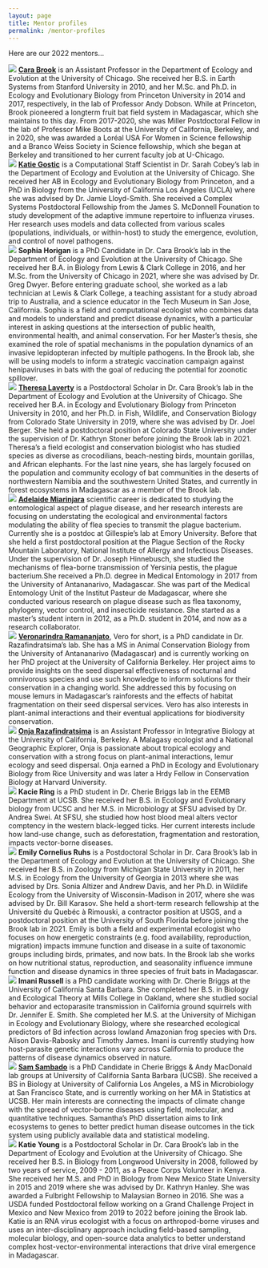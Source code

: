 ```yaml
---
layout: page
title: Mentor profiles
permalink: /mentor-profiles
---
```

Here are our 2022 mentors...

<div class="profile-card">
	<img src="/assets/mentors/brook,cara.jpeg" class="rounded float-start img-profile" />
	<strong><a href="https://brooklab.org/">Cara Brook</a></strong> is an Assistant Professor in the Department of Ecology and Evolution at the University of Chicago. She received her B.S. in Earth Systems from Stanford University in 2010, and her M.Sc. and Ph.D. in Ecology and Evolutionary Biology from Princeton University in 2014 and 2017, respectively, in the lab of Professor Andy Dobson. While at Princeton, Brook pioneered a longterm fruit bat field system in Madagascar, which she maintains to this day. From 2017-2020, she was Miller Postdoctoral Fellow in the lab of Professor Mike Boots at the University of California, Berkeley, and in 2020, she was awarded a Loréal USA For Women in Science fellowship and a Branco Weiss Society in Science fellowship, which she began at Berkeley and transitioned to her current faculty job at U-Chicago.
</div>

<div class="profile-card">
	<img src="/assets/mentors/gostic,katie.jpg" class="rounded float-start img-profile" />
	<strong><a href="https://kgostic.github.io">Katie Gostic</a></strong> is a Computational Staff Scientist in Dr. Sarah Cobey’s lab in the Department of Ecology and Evolution at the University of Chicago. She received her AB in Ecology and Evolutionary Biology from Princeton, and a PhD in Biology from the University of California Los Angeles (UCLA) where she was advised by Dr. Jamie Lloyd-Smith. She received a Complex Systems Postdoctoral Fellowship from the James S. McDonnell Founation to study development of the adaptive immune repertoire to influenza viruses. Her research uses models and data collected from various scales (populations, individuals, or within-host) to study the emergence, evolution, and control of novel pathogens.
</div>

<div class="profile-card">
	<img src="/assets/mentors/horigan,sophia.jpeg" class="rounded float-start img-profile" />
	<strong>Sophia Horigan</strong> is a PhD Candidate in Dr. Cara Brook’s lab in the Department of Ecology and Evolution at the University of Chicago. She received her B.A. in Biology from Lewis & Clark College in 2016, and her M.Sc. from the University of Chicago in 2021, where she was advised by Dr. Greg Dwyer. Before entering graduate school, she worked as a lab technician at Lewis & Clark College, a teaching assistant for a study abroad trip to Australia, and a science educator in the Tech Museum in San Jose, California. Sophia is a field and computational ecologist who combines data and models to understand and predict disease dynamics, with a particular interest in asking questions at the intersection of public health, environmental health, and animal conservation. For her Master’s thesis, she examined the role of spatial mechanisms in the population dynamics of an invasive lepidopteran infected by multiple pathogens. In the Brook lab, she will be using models to inform a strategic vaccination campaign against henipaviruses in bats with the goal of reducing the potential for zoonotic spillover.
</div>

<div class="profile-card">
	<img src="/assets/mentors/laverty,theresa.jpg" class="rounded float-start img-profile" />
	<strong><a href="https://theresalaverty.weebly.com/">Theresa Laverty</a></strong> is a Postdoctoral Scholar in Dr. Cara Brook’s lab in the Department of Ecology and Evolution at the University of Chicago. She received her B.A. in Ecology and Evolutionary Biology from Princeton University in 2010, and her Ph.D. in Fish, Wildlife, and Conservation Biology from Colorado State University in 2019, where she was advised by Dr. Joel Berger. She held a postdoctoral position at Colorado State University under the supervision of Dr. Kathryn Stoner before joining the Brook lab in 2021. Theresa’s a field ecologist and conservation biologist who has studied species as diverse as crocodilians, beach-nesting birds, mountain gorillas, and African elephants. For the last nine years, she has largely focused on the population and community ecology of bat communities in the deserts of northwestern Namibia and the southwestern United States, and currently in forest ecosystems in Madagascar as a member of the Brook lab.
</div>

<div class="profile-card">
	<img src="/assets/mentors/miarinjara,adelaide.jpg" class="rounded float-start img-profile" />
	<strong><a href="https://adelaidemiarinjara.com/">Adelaide Miarinjara</a></strong> scientific career is dedicated to studying the entomological aspect of plague disease, and her research interests are focusing on understating the ecological and environmental factors modulating the ability of flea species to transmit the plague bacterium. Currently she is a postdoc at Gillespie’s lab at Emory University. Before that she held a first postdoctoral position at the Plague Section of the Rocky Mountain Laboratory, National Institute of Allergy and Infectious Diseases. Under the supervision of Dr. Joseph Hinnebusch, she studied the mechanisms of flea-borne transmission of Yersinia pestis, the plague bacterium.She received a Ph.D. degree in Medical Entomology in 2017 from the University of Antananarivo, Madagascar. She was part of the Medical Entomology Unit of the Institut Pasteur de Madagascar, where she conducted various research on plague disease such as flea taxonomy, phylogeny, vector control, and insecticide resistance. She started as a master’s student intern in 2012, as a Ph.D. student in 2014, and now as a  research collaborator.
</div>

<div class="profile-card">
	<img src="/assets/mentors/ramananjato,veronarindra.jpg" class="rounded float-start img-profile" />
	<strong><a href="https://www.razafindratsima.org/lab-members.html">Veronarindra Ramananjato</a></strong>, Vero for short, is a PhD candidate in Dr. Razafindratsima’s lab. She has a MS in Animal Conservation Biology from the University of Antananarivo (Madagascar) and is currently working on her PhD project at the University of California Berkeley. Her project aims to provide insights on the seed dispersal effectiveness of nocturnal and omnivorous species and use such knowledge to inform solutions for their conservation in a changing world. She addressed this by focusing on mouse lemurs in Madagascar’s rainforests and the effects of habitat fragmentation on their seed dispersal services. Vero has also interests in plant-animal interactions and their eventual applications for biodiversity conservation.
</div>

<div class="profile-card">
	<img src="/assets/mentors/razafindratsima,onja.jpg" class="rounded float-start img-profile" />
	<strong><a href="https://www.razafindratsima.org/">Onja Razafindratsima</a></strong> is an Assistant Professor in Integrative Biology at the University of California, Berkeley. A Malagasy ecologist and a National Geographic Explorer, Onja is passionate about tropical ecology and conservation with a strong focus on plant-animal interactions, lemur ecology and seed dispersal. Onja earned a PhD in Ecology and Evolutionary Biology from Rice University and was later a Hrdy Fellow in Conservation Biology at Harvard University.
</div>

<div class="profile-card">
	<img src="/assets/mentors/ring,kacie.jpeg" class="rounded float-start img-profile" />
	<strong>Kacie Ring</strong> is a PhD student in Dr. Cherie Briggs lab in the EEMB Department at UCSB. She received her B.S. in Ecology and  Evolutionary biology from UCSC and her M.S. in Microbiology at SFSU advised by Dr. Andrea Swei. At SFSU, she studied how host blood meal alters vector comptency in the western black-legged ticks. Her current interests include how land-use change, such as deforestation, fragmentation and restoration, impacts vector-borne diseases. 
</div>

<div class="profile-card">
	<img src="/assets/mentors/ruhs,emily.jpg" class="rounded float-start img-profile" />
	<strong>Emily Cornelius Ruhs</strong> is a Postdoctoral Scholar in Dr. Cara Brook’s lab in the Department of Ecology and Evolution at the University of Chicago. She received her B.S. in Zoology from Michigan State University in 2011, her M.S. in Ecology from the University of Georgia in 2013 where she was advised by Drs. Sonia Altizer and Andrew Davis, and her Ph.D. in Wildlife Ecology from the University of Wisconsin-Madison in 2017, where she was advised by Dr. Bill Karasov. She held a short-term research fellowship at the Université du Quebéc à Rimouski, a contractor position at USGS, and a postdoctoral position at the University of South Florida before joining the Brook lab in 2021. Emily is both a field and experimental ecologist who focuses on how energetic constraints (e.g. food availability, reproduction, migration) impacts immune function and disease in a suite of taxonomic groups including birds, primates, and now bats. In the Brook lab she works on how nutritional status, reproduction, and seasonality influence immune function and disease dynamics in three species of fruit bats in Madagascar.
</div>

<div class="profile-card">
	<img src="/assets/mentors/russell,imani.jpg" class="rounded float-start img-profile" />
	<strong>Imani Russell</strong> is a PhD candidate working with Dr. Cherie Briggs at the University of California Santa Barbara. She completed her B.S. in Biology and Ecological Theory at Mills College in Oakland, where she studied social behavior and ectoparasite transmission in California ground squirrels with Dr. Jennifer E. Smith. She completed her M.S. at the University of Michigan in Ecology and Evolutionary Biology, where she researched ecological predictors of Bd infection across lowland Amazonian frog species with Drs. Alison Davis-Rabosky and Timothy James. Imani is currently studying how host-parasite genetic interactions vary across California to produce the patterns of disease dynamics observed in nature.
</div>

<div class="profile-card">
	<img src="/assets/mentors/sambado,sam.jpg" class="rounded float-start img-profile" />
	<strong><a href="https://samsambado.weebly.com/about.html">Sam Sambado</a></strong> is a PhD Candidate in Cherie Briggs & Andy MacDonald lab groups at University of California Santa Barbara (UCSB). She received a BS in Biology at University of California Los Angeles, a MS in Microbiology at San Francisco State, and is currently working on her MA in Statistics at UCSB. Her main interests are connecting the impacts of climate change with the spread of vector-borne diseases using field, molecular, and quantitative techniques. Samantha’s PhD dissertation aims to link ecosystems to genes to better predict human disease outcomes in the tick system using publicly available data and statistical modeling.
</div>

<div class="profile-card">
	<img src="/assets/mentors/young,katie.jpg" class="rounded float-start img-profile" />
	<strong>Katie Young</strong> is a Postdoctoral Scholar in Dr. Cara Brook’s lab in the Department of Ecology and Evolution at the University of Chicago. She received her B.S. in Biology from Longwood University in 2008, followed by two years of service, 2009 - 2011, as a Peace Corps Volunteer in Kenya. She received her M.S. and PhD in Biology from New Mexico State University in 2015 and 2019 where she was advised by Dr. Kathryn Hanley. She was awarded a Fulbright Fellowship to Malaysian Borneo in 2016. She was a USDA funded Postdoctoral fellow working on a Grand Challenge Project in Mexico and New Mexico from 2019 to 2022 before joining the Brook lab. Katie is an RNA virus ecologist with a focus on arthropod-borne viruses and uses an inter-disciplinary approach including field-based sampling, molecular biology, and open-source data analytics to better understand complex host-vector-environmental interactions that drive viral emergence in Madagascar.
</div>